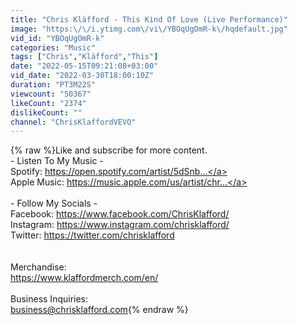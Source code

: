 ```yaml
---
title: "Chris Kläfford - This Kind Of Love (Live Performance)"
image: "https:\/\/i.ytimg.com\/vi\/YBOqUgOmR-k\/hqdefault.jpg"
vid_id: "YBOqUgOmR-k"
categories: "Music"
tags: ["Chris","Kläfford","This"]
date: "2022-05-15T09:21:08+03:00"
vid_date: "2022-03-30T18:00:10Z"
duration: "PT3M22S"
viewcount: "50367"
likeCount: "2374"
dislikeCount: ""
channel: "ChrisKlaffordVEVO"
---
```

{% raw %}Like and subscribe for more content.<br />- Listen To My Music -<br />Spotify: <a rel="nofollow" target="blank" href="https://open.spotify.com/artist/5dSnb...">https://open.spotify.com/artist/5dSnb...</a><br />Apple Music: <a rel="nofollow" target="blank" href="https://music.apple.com/us/artist/chr...">https://music.apple.com/us/artist/chr...</a><br /><br />- Follow My Socials -<br />Facebook: <a rel="nofollow" target="blank" href="https://www.facebook.com/ChrisKlafford/">https://www.facebook.com/ChrisKlafford/</a><br />Instagram: <a rel="nofollow" target="blank" href="https://www.instagram.com/chrisklafford/">https://www.instagram.com/chrisklafford/</a><br />Twitter: <a rel="nofollow" target="blank" href="https://twitter.com/chrisklafford">https://twitter.com/chrisklafford</a><br /><br /><br />Merchandise:<br /><a rel="nofollow" target="blank" href="https://www.klaffordmerch.com/en/">https://www.klaffordmerch.com/en/</a><br /><br />Business Inquiries:<br />business@chrisklafford.com{% endraw %}
